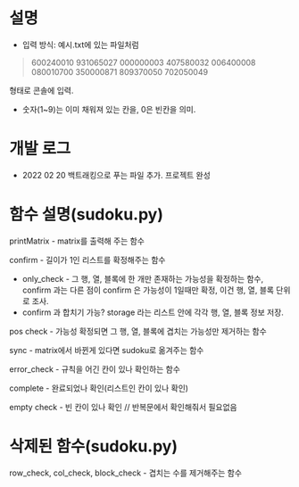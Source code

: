 # 설명
- 입력 방식:
예시.txt에 있는 파일처럼

>600240010
>931065027
>000000003
>407580032
>006400008
>080010700
>350000871
>809370050
>702050049

형태로 콘솔에 입력.

- 숫자(1~9)는 이미 채워져 있는 칸을, 0은 빈칸을 의미.


# 개발 로그
- 2022 02 20
백트래킹으로 푸는 파일 추가.
프로젝트 완성


# 함수 설명(sudoku.py)
printMatrix - matrix를 출력해 주는 함수

confirm - 길이가 1인 리스트를 확정해주는 함수

* only_check - 그 행, 열, 블록에 한 개만 존재하는 가능성을 확정하는 함수, confirm 과는 다른 점이 confirm 은 가능성이 1일때만 확정, 이건 행, 열, 블록 단위로 조사.
* confirm 과 합치기 가능?
storage 라는 리스트 안에 각각 행, 열, 블록 정보 저장.

pos check - 가능성 확정되면 그 행, 열, 블록에 겹치는 가능성만 제거하는 함수


sync - matrix에서 바뀐게 있다면 sudoku로 옮겨주는 함수

error_check - 규칙을 어긴 칸이 있나 확인하는 함수

complete - 완료되었나 확인(리스트인 칸이 있나 확인)

empty check - 빈 칸이 있나 확인 // 반복문에서 확인해줘서 필요없음

# 삭제된 함수(sudoku.py)

row_check, col_check, block_check - 겹치는 수를 제거해주는 함수